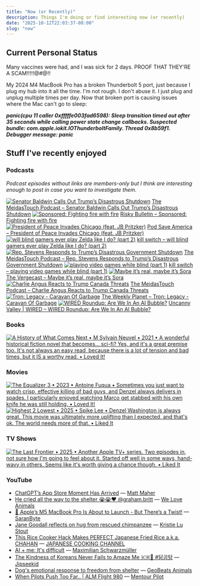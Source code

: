 ```yaml
---
title: "Now (or Recently)"
description: Things I'm doing or find interesting now (or recently)
date: "2025-10-12T22:03:37-08:00"
slug: "now"
---
```


## Current Personal Status

Many vaccines were had, and I was sick for 2 days. PROOF THAT THEY'RE A SCAM!!!!!@#@!!

My 2024 M4 MacBook Pro has a broken Thunderbolt 5 port, just because I plug my hub into it all the time. I'm not rough. I don't abuse it. I just plug and unplug multiple times per day. Now that broken port is causing issues where the Mac can't go to sleep:

***panic(cpu 11 caller 0xfffffe003fad6598): Sleep transition timed out after 35 seconds while calling power state change callbacks. Suspected bundle: com.apple.iokit.IOThunderboltFamily. Thread 0x8b59f1.
Debugger message: panic***

## Stuff I've recently enjoyed

### Podcasts

*Podcast episodes without links are members-only but I think are interesting enough to post in case you want to investigate them.*
<div class="podcast-episodes">

[![Senator Baldwin Calls Out Trump’s Disastrous Shutdown](../../assets/images/oc_artwork/1872554240099089-a55cc519-d3e7-4fd6-9cf8-5337b015d1fb.png)](https://overcast.fm/+anFAJNwxE) [The MeidasTouch Podcast – Senator Baldwin Calls Out Trump’s Disastrous Shutdown](https://overcast.fm/+anFAJNwxE)
[![Sponsored: Fighting fire with fire](../../assets/images/oc_artwork/4031461741146750-276fbf8f-72c4-4275-b88f-92cc4998e1f3.png)](https://overcast.fm/+5Sl9UBsn4) [Risky Bulletin – Sponsored: Fighting fire with fire](https://overcast.fm/+5Sl9UBsn4)
[![President of Peace Invades Chicago (feat. JB Pritzker)](../../assets/images/oc_artwork/4043671296202492-800824d8-23d4-45c0-9d62-c19b16adfb7a.png)](https://overcast.fm/+5dspcy1vw) [Pod Save America – President of Peace Invades Chicago (feat. JB Pritzker)](https://overcast.fm/+5dspcy1vw)
[![will blind gamers ever play Zelda like I do? (part 2)](../../assets/images/oc_artwork/3986960945131737-9e6290c2-7c92-41d0-84c9-6aeda8d67fe8.png)](https://overcast.fm/+4qHq7eMNk) [kill switch – will blind gamers ever play Zelda like I do? (part 2)](https://overcast.fm/+4qHq7eMNk)
[![Rep. Stevens Responds to Trump’s Disastrous Government Shutdown](../../assets/images/oc_artwork/1872554232750645-7cca210d-4faf-4a20-963d-14c1d713471c.png)](https://overcast.fm/+anFAHdojU) [The MeidasTouch Podcast – Rep. Stevens Responds to Trump’s Disastrous Government Shutdown](https://overcast.fm/+anFAHdojU)
[![playing video games while blind (part 1)](../../assets/images/oc_artwork/3986960494649676-92cf5449-952a-4540-bd73-1ee892a2ed35.png)](https://overcast.fm/+4qHpQEYUw) [kill switch – playing video games while blind (part 1)](https://overcast.fm/+4qHpQEYUw)
[![Maybe it’s real, maybe it’s Sora](../../assets/images/oc_artwork/1141115142474675-3baae0d7-79b6-4e68-8bbb-62c25b2123ee.png)](https://overcast.fm/+QN1pK3C7M) [The Vergecast – Maybe it’s real, maybe it’s Sora](https://overcast.fm/+QN1pK3C7M)
[![Charlie Angus Reacts to Trump Canada Threats](../../assets/images/oc_artwork/1872554244268451-96d437e5-5e7e-4a5c-9d71-9cd6f4803da1.png)](https://overcast.fm/+anFAKNYaM) [The MeidasTouch Podcast – Charlie Angus Reacts to Trump Canada Threats](https://overcast.fm/+anFAKNYaM)
[![Tron: Legacy - Caravan Of Garbage](../../assets/images/oc_artwork/3737328696284277-3444bc24-570e-47a7-9e81-44f5cd919de8.png)](https://overcast.fm/+1HFKVZ1HU) [The Weekly Planet – Tron: Legacy - Caravan Of Garbage](https://overcast.fm/+1HFKVZ1HU)
[![WIRED Roundup: Are We In An AI Bubble?](../../assets/images/oc_artwork/4904748312298331-f08bd14a-7251-4fb4-a0a1-e4731b91c2d9.png)](https://overcast.fm/+BFs17TeA1s) [Uncanny Valley | WIRED – WIRED Roundup: Are We In An AI Bubble?](https://overcast.fm/+BFs17TeA1s)

</div>

### Books

[<span hidden>A History of What Comes Next • M Sylvain Neuvel • 2021 • A wonderful historical fiction novel that becomes... sci-fi? Yes, and it's a great premise too. It's not always an easy read, because there is a lot of tension and bad times, but it IS a worthy read. • Loved It!</span>
![A History of What Comes Next • M Sylvain Neuvel • 2021 • A wonderful historical fiction novel that becomes... sci-fi? Yes, and it's a great premise too. It's not always an easy read, because there is a lot of tension and bad times, but it IS a worthy read. • Loved It!](../../assets/images/posts/png-image492cb8af700-review-a142100d-fff7-45c3-9a2c-cbf1609682df.png)](/images/posts/png-image492cb8af700-review-a142100d-fff7-45c3-9a2c-cbf1609682df.jpg)

### Movies

[<span hidden>The Equalizer 3 • 2023 • Antoine Fuqua • Sometimes you just want to watch crisp, effective killing of bad guys, and Denzel always delivers in spades. I particularly enjoyed watching Marco get stabbed with his own knife he was still holding. • Loved It!</span>
![The Equalizer 3 • 2023 • Antoine Fuqua • Sometimes you just want to watch crisp, effective killing of bad guys, and Denzel always delivers in spades. I particularly enjoyed watching Marco get stabbed with his own knife he was still holding. • Loved It!](../../assets/images/posts/png-image4dfa8c43f10-review-d2bf8b83-4aab-4a2f-82a2-6010349e6a3d.png)](/images/posts/png-image4dfa8c43f10-review-d2bf8b83-4aab-4a2f-82a2-6010349e6a3d.jpg)
[<span hidden>Highest 2 Lowest • 2025 • Spike Lee • Denzel Washington is always great. This movie was ultimately more uplifting than I expected, and that's ok. The world needs more of that. • Liked It</span>
![Highest 2 Lowest • 2025 • Spike Lee • Denzel Washington is always great. This movie was ultimately more uplifting than I expected, and that's ok. The world needs more of that. • Liked It](../../assets/images/posts/png-image41bf880d270-review-15992669-eb47-4747-b1eb-5684492ff8cd.png)](/images/posts/png-image41bf880d270-review-15992669-eb47-4747-b1eb-5684492ff8cd.jpg)

### TV Shows

[<span hidden>The Last Frontier • 2025 • Another Apple TV+ series. Two episodes in, not sure how I'm going to feel about it. Started off well in some ways, hand-wavy in others. Seems like it's worth giving a chance though. • Liked It</span>
![The Last Frontier • 2025 • Another Apple TV+ series. Two episodes in, not sure how I'm going to feel about it. Started off well in some ways, hand-wavy in others. Seems like it's worth giving a chance though. • Liked It](../../assets/images/posts/png-image41b9a9fec20-review-7a31e41f-7f85-4844-9544-87b1d32b09d7.png)](/images/posts/png-image41b9a9fec20-review-7a31e41f-7f85-4844-9544-87b1d32b09d7.jpg)

### YouTube

- [ChatGPT’s App Store Moment Has Arrived](https://www.youtube.com/watch?v=HgXdOeSfsfk&pp=0gcJCfwJAYcqIYzv) — [Matt Maher](https://www.youtube.com/@MetalSole)
- [He cried all the way to the shelter 😭😭❤️ @graham.britt](https://www.youtube.com/watch?v=SLgWWgRWDQ0&pp=0gcJCfwJAYcqIYzv) — [We Love Animals](https://www.youtube.com/@We_Love_Animals)
- [🚨 Apple’s M5 MacBook Pro Is About to Launch - But There’s a Twist!](https://www.youtube.com/watch?v=0npDqRAfbGY) — [SaranByte](https://www.youtube.com/@SaranByte)
- [Jane Goodall reflects on hug from rescued chimpanzee](https://www.youtube.com/watch?v=YXKzGzSdMY8) — [Kristie Lu Stout](https://www.youtube.com/@klustout)
- [This Rice Cooker Hack Makes PERFECT Japanese Fried Rice a.k.a. CHAHAN](https://www.youtube.com/watch?v=3ZIJUVhtmBo&t=14s) — [JAPANESE COOKING CHANNEL](https://www.youtube.com/@JapaneseCookingChannel)
- [AI + me: It's difficult](https://www.youtube.com/watch?v=CctJNYYCPo0&t=38s) — [Maximilian Schwarzmüller](https://www.youtube.com/@maximilian-schwarzmueller)
- [The Kindness of Koreans Never Fails to Amaze Me 🇰🇷🥹 #닭곰탕](https://www.youtube.com/watch?v=xHGez1zIcNo&t=22s) — [Jipseekid](https://www.youtube.com/@Jipseekid)
- [Dog's emotional response to freedom from shelter](https://www.youtube.com/watch?v=XDjFlopnv2w) — [GeoBeats Animals](https://www.youtube.com/@GeoBeatsAnimals)
- [When Pilots Push Too Far.. | ALM Flight 980](https://www.youtube.com/watch?v=vK_7q9tixX4&t=11s) — [Mentour Pilot](https://www.youtube.com/@MentourPilot)
